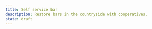 ```yaml
---
title: Self service bar
description: Restore bars in the countryside with cooperatives.
state: draft
---
```

